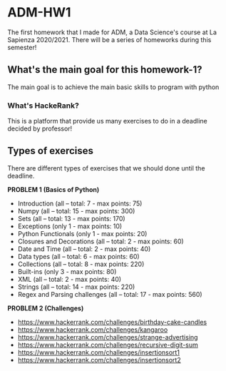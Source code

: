 # ADM-HW1
The first homework that I made for ADM, a Data Science's course at La Sapienza 2020/2021. There will be a series of homeworks during this semester!

## What's the main goal for this homework-1?
The main goal is to achieve the main basic skills to program with python

### What's HackeRank?
This is a platform that provide us many exercises to do in a deadline decided by professor!

## Types of exercises
There are different types of exercises that we should done until the deadline.

**PROBLEM 1 (Basics of Python)**
* Introduction (all – total: 7 - max points: 75)
* Numpy (all – total: 15 - max points: 300)
* Sets (all – total: 13 - max points: 170)
* Exceptions (only 1 - max points: 10)
* Python Functionals (only 1 - max points: 20)
* Closures and Decorations (all – total: 2 - max points: 60)
* Date and Time (all – total: 2 - max points: 40)
* Data types (all – total: 6 - max points: 60)
* Collections (all – total: 8 - max points: 220)
* Built-ins (only 3 - max points: 80)
* XML (all – total: 2 - max points: 40)
* Strings (all – total: 14 - max points: 220)
* Regex and Parsing challenges (all – total: 17 - max points: 560)

**PROBLEM 2 (Challenges)**
* https://www.hackerrank.com/challenges/birthday-cake-candles
* https://www.hackerrank.com/challenges/kangaroo
* https://www.hackerrank.com/challenges/strange-advertising
* https://www.hackerrank.com/challenges/recursive-digit-sum
* https://www.hackerrank.com/challenges/insertionsort1
* https://www.hackerrank.com/challenges/insertionsort2


